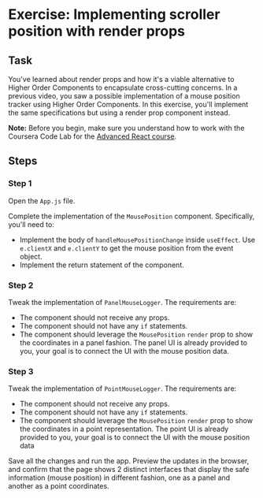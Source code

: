 # Exercise: Implementing scroller position with render props

## Task

You've learned about render props and how it's a viable alternative to Higher Order Components to encapsulate cross-cutting concerns.
In a previous video, you saw a possible implementation of a mouse position tracker using Higher Order Components.
In this exercise, you'll implement the same specifications but using a render prop component instead.

**Note:** Before you begin, make sure you understand how to work with the Coursera Code Lab for the [Advanced React course](https://www.coursera.org/learn/advanced-react/supplement/htaLX/working-with-labs-in-this-course).

## Steps

### **Step 1**

Open the `App.js` file.

Complete the implementation of the `MousePosition` component. Specifically, you'll need to:
- Implement the body of `handleMousePositionChange` inside `useEffect`. Use `e.clientX` and `e.clientY` to get the mouse position from the event object.
- Implement the return statement of the component.

### **Step 2**

Tweak the implementation of `PanelMouseLogger`. The requirements are:
- The component should not receive any props.
- The component should not have any `if` statements.
- The component should leverage the `MousePosition` `render` prop to show the coordinates in a panel fashion. The panel UI is already provided to you, your goal is to connect the UI with the mouse position data.

### **Step 3**

Tweak the implementation of `PointMouseLogger`. The requirements are:
- The component should not receive any props.
- The component should not have any `if` statements.
- The component should leverage the `MousePosition` `render` prop to show the coordinates in a point representation. The point UI is already provided to you, your goal is to connect the UI with the mouse position data

Save all the changes and run the app.
Preview the updates in the browser, and confirm that the page shows 2 distinct interfaces that display the safe information (mouse position) in different fashion, one as a panel and another as a point coordinates. 
